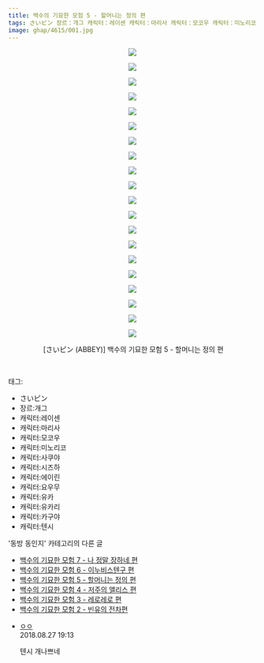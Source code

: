 ```yaml
---
title: 백수의 기묘한 모험 5 - 할머니는 정의 편
tags: さいピン 장르：개그 캐릭터：레이센 캐릭터：마리사 캐릭터：모코우 캐릭터：미노리코 캐릭터：사쿠야 캐릭터：시즈하 캐릭터：에이린 캐릭터：요우무 캐릭터：유카 캐릭터：유카리 캐릭터：카구야 캐릭터：텐시 ABBEY 동방_동인지
image: ghap/4615/001.jpg
---
```

<div class="article">
<p style="text-align: center; clear: none; float: none;"><img src="{{ site.nasurl }}/ghap/4615/001.jpg"/></p>
<p style="text-align: center; clear: none; float: none;"><img src="{{ site.nasurl }}/ghap/4615/002.jpg"/></p>
<p style="text-align: center; clear: none; float: none;"><img src="{{ site.nasurl }}/ghap/4615/003.jpg"/></p>
<p style="text-align: center; clear: none; float: none;"><img src="{{ site.nasurl }}/ghap/4615/004.jpg"/></p>
<p style="text-align: center; clear: none; float: none;"><img src="{{ site.nasurl }}/ghap/4615/005.jpg"/></p>
<p style="text-align: center; clear: none; float: none;"><img src="{{ site.nasurl }}/ghap/4615/006.jpg"/></p>
<p style="text-align: center; clear: none; float: none;"><img src="{{ site.nasurl }}/ghap/4615/007.jpg"/></p>
<p style="text-align: center; clear: none; float: none;"><img src="{{ site.nasurl }}/ghap/4615/008.jpg"/></p>
<p style="text-align: center; clear: none; float: none;"><img src="{{ site.nasurl }}/ghap/4615/009.jpg"/></p>
<p style="text-align: center; clear: none; float: none;"><img src="{{ site.nasurl }}/ghap/4615/010.jpg"/></p>
<p style="text-align: center; clear: none; float: none;"><img src="{{ site.nasurl }}/ghap/4615/011.jpg"/></p>
<p style="text-align: center; clear: none; float: none;"><img src="{{ site.nasurl }}/ghap/4615/012.jpg"/></p>
<p style="text-align: center; clear: none; float: none;"><img src="{{ site.nasurl }}/ghap/4615/013.jpg"/></p>
<p style="text-align: center; clear: none; float: none;"><img src="{{ site.nasurl }}/ghap/4615/014.jpg"/></p>
<p style="text-align: center; clear: none; float: none;"><img src="{{ site.nasurl }}/ghap/4615/015.jpg"/></p>
<p style="text-align: center; clear: none; float: none;"><img src="{{ site.nasurl }}/ghap/4615/016.jpg"/></p>
<p style="text-align: center; clear: none; float: none;"><img src="{{ site.nasurl }}/ghap/4615/017.jpg"/></p>
<p style="text-align: center; clear: none; float: none;"><img src="{{ site.nasurl }}/ghap/4615/018.jpg"/></p>
<p style="text-align: center; clear: none; float: none;"><img src="{{ site.nasurl }}/ghap/4615/019.jpg"/></p>
<p style="text-align: center; clear: none; float: none;"><img src="{{ site.nasurl }}/ghap/4615/020.jpg"/></p>
<p style="text-align: center; clear: none; float: none;"> [さいピン (ABBEY)] 백수의 기묘한 모험 5 - 할머니는 정의 편</p>
<p><br/></p>
</div><div class="tagTrail">
<p>태그: </p>
<ul>
<li>さいピン</li>
<li>장르:개그</li>
<li>캐릭터:레이센</li>
<li>캐릭터:마리사</li>
<li>캐릭터:모코우</li>
<li>캐릭터:미노리코</li>
<li>캐릭터:사쿠야</li>
<li>캐릭터:시즈하</li>
<li>캐릭터:에이린</li>
<li>캐릭터:요우무</li>
<li>캐릭터:유카</li>
<li>캐릭터:유카리</li>
<li>캐릭터:카구야</li>
<li>캐릭터:텐시</li>
</ul>
</div><div class="another">
<p>'동방 동인지' 카테고리의 다른 글</p>
<ul>
<li><a href="/2018-08-26-ghap_4617">백수의 기묘한 모험 7 - 나 정말 장하네 편</a></li>
<li><a href="/2018-08-26-ghap_4616">백수의 기묘한 모험 6 - 이누비스텐구 편</a></li>
<li><a href="/2018-08-26-ghap_4615">백수의 기묘한 모험 5 - 할머니는 정의 편</a></li>
<li><a href="/2018-08-26-ghap_4614">백수의 기묘한 모험 4 - 저주의 앨리스 편</a></li>
<li><a href="/2018-08-26-ghap_4613">백수의 기묘한 모험 3 - 레로레로 편</a></li>
<li><a href="/2018-08-26-ghap_4612">백수의 기묘한 모험 2 - 빈유의 전차편</a></li>
</ul>
</div><div class="cb_module cb_fluid">
<div class="cb_wrt cb_profile">
<div class="comment">
<ul>
<li class="cb_thumb_off" id="comment15319005">
<div class="cb_comment_area">
<div class="cb_info_area">
<div class="cb_section">
<span class="cb_nick_name"> <a href="http://." onclick="return openLinkInNewWindow(this)">ㅇㅇ</a></span>
</div>
<div class="cb_section">
<span class="cb_date">2018.08.27 19:13 </span>
</div>
</div>
<div class="cb_dsc_comment">
<p class="cb_dsc">
											텐시 개나쁘네
										</p>
</div>
</div></li>
</ul>
</div>
</div><!-- commentList close -->
</div>